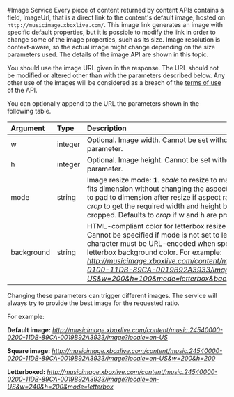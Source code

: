 #Image Service
Every piece of content returned by content APIs contains a field, ImageUrl, that is a direct link to the content's default image, hosted on ```http://musicimage.xboxlive.com/```. This image link generates an image with specific default properties, but it is possible to modify the link in order to change some of the image properties, such as its size. Image resolution is context-aware, so the actual image might change depending on the size parameters used. The details of the image API are shown in this topic.  

You should use the image URL given in the response. The URL should not be modified or altered other than with the parameters described below. Any other use of the images will be considered as a breach of the [terms of use] of the API.  

You can optionally append to the URL the parameters shown in the following table.  

|Argument|Type|Description|
|:---|:---|:---|
|w|integer|Optional. Image width. Cannot be set without height parameter.|
|h|integer|Optional. Image height. Cannot be set without width parameter.|
|mode|string|Image resize mode:   **1**.  *scale* to resize to maximum size which fits dimension without changing the aspect ratio.   **2**. *letterbox* to pad to dimension after resize if aspect ratio didn't match.   **3**. *crop* to get the required width and height but image is cropped. Defaults to *crop* if w and h are provided.|
|background|string|HTML-compliant color for letterbox resize mode background. Cannot be specified if mode is not set to letterbox. The # character must be URL-encoded when specifying the letterbox background color. For example: *http://musicimage.xboxlive.com/content/music.A83EB907-0100-11DB-89CA-0019B92A3933/image?locale=en-US&w=200&h=100&mode=letterbox&background=%23ff00ff*|
Changing these parameters can trigger different images. The service will always try to provide the best image for the requested ratio.  

For example:  

**Default image:** *http://musicimage.xboxlive.com/content/music.24540000-0200-11DB-89CA-0019B92A3933/image?locale=en-US*  

**Square image:** *http://musicimage.xboxlive.com/content/music.24540000-0200-11DB-89CA-0019B92A3933/image?locale=en-US&w=200&h=200*

**Letterboxed:** *http://musicimage.xboxlive.com/content/music.24540000-0200-11DB-89CA-0019B92A3933/image?locale=en-US&w=240&h=200&mode=letterbox*


 [terms of use]: master/Groove%API%Terms%of%use.md
